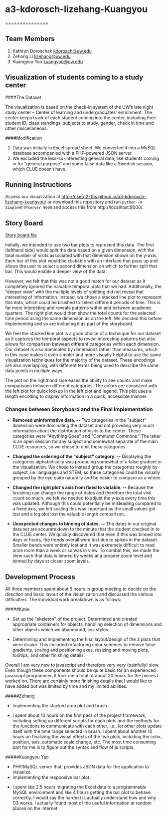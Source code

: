 # a3-kdorosch-lizehang-Kuangyou
===============
## Team Members

1. Kathryn Doroschak kdorosch@uw.edu
2. Zehang Li lizehang@uw.edu
3. Kuangyou Yao kuangyou@uw.edu

## Visualization of students coming to a study center

####The Dataset

The visualization is based on the check-in system of the UW’s late night study center – Center of learning and undergraduates’ enrichment. The center keeps track of each student coming into the center, including their student ID, class standings, subjects to study, gender, check in time and other miscellaneous. 

####Modification
1. Data was initially in Excel spread sheet. We converted it into a MySQL database accompanied with a PHP-powered JSON server.
2. We excluded the less-so-interesting general data, like students coming in for “general purpose” and some false data like a Swedish session, which CLUE doesn’t have. 

## Running Instructions

Access our visualization at http://cse512-15s.github.io/a3-kdorosch-lizehang-kuangyou/ or download this repository and run `python -m SimpleHTTPServer 9000` and access this from http://localhost:9000/.

## Story Board

[Story board file](http://i.imgur.com/ANOkMvr.jpg)

Initially, we intended to use two bar plots to represent this data. The first (lefthand side) would split the data based on a given dimension, with the total number of visits associated with that dimension shown on the y-axis. Each bar of this plot would be clickable with an interface that pops up and allows the user to select a second dimension on which to further split that bar. This would enable a deeper view of the data.

However, we felt that this was not a good match for our dataset as it completely ignored the valuable temporal data that we had. Additionally, the “deeper view” with the multiple levels of splitting did not reveal that interesting of information. Instead, we chose a stacked line plot to represent this data, which could be brushed to select different periods of time. This is far more interesting and reveals patterns within and between academic quarters. The right plot would then show the total counts for the selected time period using the same dimension as on the left. We decided this before implementing and so are including it as part of the storyboard.

We feel the stacked line plot is a good choice of a technique for our dataset as it captures the temporal aspects to reveal interesting patterns but also allows for comparison between different categories within each dimension. Our dataset is also dominated by dimensions rather than measures, which in this case makes it even simpler and more visually helpful to use the same visualization techniques for the majority of the dataset. These encodings are also overlapping, with different terms being used to describe the same data points in multiple ways.

The plot on the righthand side eases the ability to see counts and make comparisons between different categories. The colors are consistent with the left plot for quick lookup in the left plot and legend. This plot uses a length encoding to display information in a quick, accessible manner.



### Changes between Storyboard and the Final Implementation

* **Removed uninformative data. --** Two categories in the "subject" dimension were dominating the dataset and not providing very much information about the distribution of visits to the center. These categories were "Anything Goes" and "Commuter Commons." The latter is an open session for any subject and somewhat separate of the main CLUE resources, so we chose to omit these categories.

* **Changed the ordering of the "subject" category. --** Displaying the categories alphabetically was producing somewhat of a false gradient in the visualization. We chose to instead group the categories roughly by subject, i.e. languages and STEM, so these categories could be visually grouped by the eye quite naturally and be easier to compare as a whole.

* **Changed the right plot's axis from fixed to variable. --** Because the brushing can change the range of dates and therefore the total visit count so much, we felt we needed to adjust the y-axis every time this was updated. Although this could potentially be misleading compared to a fixed axis, we felt scaling this was important as the small values got lost and a log plot lost the valuable length comparison. 

* **Unexpected changes to binning of dates. --**  The dates in our original data set are accurate down to the minute that the student checked in to the CLUE center. We quickly discovered that even if this was binned into days or hours, the trends overall were lost due to spikes in the dataset. Smaller bands were entirely lost and it was extremely difficult to read once more than a week or so was in view. To combat this, we made the view such that data is binned by weeks at a broader zoom level and binned by days at closer zoom levels.

## Development Process

All three members spent about 5 hours in group meeting to decide on the direction and basic layout of the visualizaiton and discussed the various difficulties. The individual work breakdown is as follows:

#####Katie
* Set up the "skeleton" of the project. Determined and created appropriate containers for objects, handling selection of dimensions and other objects which we abandoned, css styles.

* Determining and implementing the final layout/design of the 3 plots that were drawn. This included refactoring color schemes to remove false gradients, scaling and positioning axes, resizing and moving plots, tooltips, and other finishing details. 

Overall I am very new to javascript and therefore very very (painfully) slow. Even though these components should be quite basic for an experienced javascript programmer, it took me a total of about 20 hours for the pieces I worked on. There are certainly more finishing details that I would like to have added but was limited by time and my limited abilities.

#####Zehang
* Implementing the stacked area plot and brush. 

* I spent about 10 hours on the first pass of the project framework, including setting up different scripts for each plots and the methods for the functions to communicate with each other, i.e., let other plots update itself with the time range selected in brush. I spent about another 10 hours on finalizing the visual effects of the two plots, including the color, position, axis, automatic scale change, etc. The most time consuming part for me is to figure out the syntax and flow of js scripts.

 

#####Kuangyou Yao
* PHP/MySQL server that, provides JSON data for the application to visualize.
* Implementing the responsive bar plot.

- I spent like 2.5 hours migrating the Excel data to a programmable MySQL environment and like 4 hours getting the bar plot to behave correctly. I would say the hardest is actually understand how and why D3 works. I actually found most of the useful information at random places on the internet.

